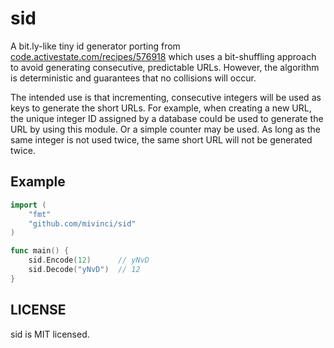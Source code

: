 # sid

A bit.ly-like tiny id generator porting from [code.activestate.com/recipes/576918](http://code.activestate.com/recipes/576918) which uses a bit-shuffling approach to avoid generating consecutive, predictable URLs.  However, 
the algorithm is deterministic and guarantees that no collisions will occur.

The intended use is that incrementing, consecutive integers will be used as 
keys to generate the short URLs.  For example, when creating a new URL, the 
unique integer ID assigned by a database could be used to generate the URL 
by using this module.  Or a simple counter may be used.  As long as the same 
integer is not used twice, the same short URL will not be generated twice.


## Example

```go
import (
    "fmt"
    "github.com/mivinci/sid"
)

func main() {
    sid.Encode(12)      // yNvD
    sid.Decode("yNvD")  // 12
}
```

## LICENSE

sid is MIT licensed.